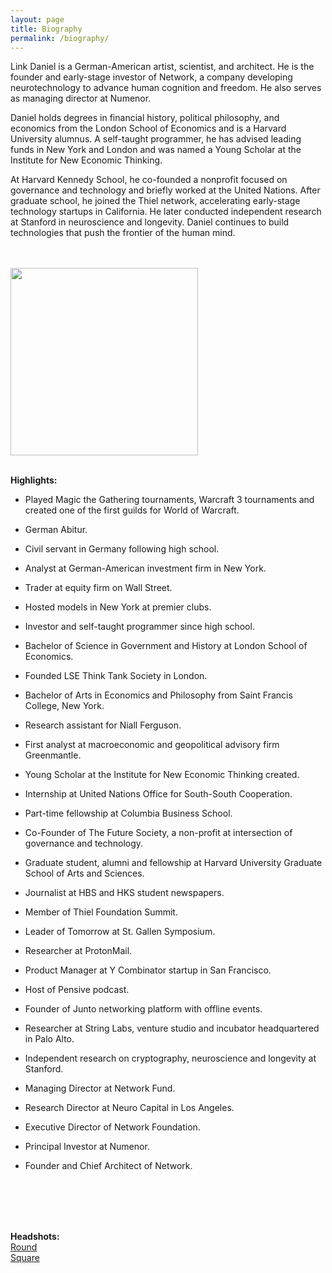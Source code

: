 ```yaml
---
layout: page
title: Biography
permalink: /biography/
---
```


Link Daniel is a German-American artist, scientist, and architect. He is the founder and early-stage investor of Network, a company developing neurotechnology to advance human cognition and freedom. He also serves as managing director at Numenor.

Daniel holds degrees in financial history, political philosophy, and economics from the London School of Economics and is a Harvard University alumnus. A self-taught programmer, he has advised leading funds in New York and London and was named a Young Scholar at the Institute for New Economic Thinking.

At Harvard Kennedy School, he co-founded a nonprofit focused on governance and technology and briefly worked at the United Nations. After graduate school, he joined the Thiel network, accelerating early-stage technology startups in California. He later conducted independent research at Stanford in neuroscience and longevity. Daniel continues to build technologies that push the frontier of the human mind.

<br>
<br>

<img src="/media/linkdaniel-square.jpg" width="300" height="300"  />

<br>
<br>

<b>Highlights:</b>

- Played Magic the Gathering tournaments, Warcraft 3 tournaments and created one of the first guilds for World of Warcraft.

- German Abitur.

- Civil servant in Germany following high school.

- Analyst at German-American investment firm in New York.

- Trader at equity firm on Wall Street.

- Hosted models in New York at premier clubs.

- Investor and self-taught programmer since high school.

- Bachelor of Science in Government and History at London School of Economics.

- Founded LSE Think Tank Society in London.

- Bachelor of Arts in Economics and Philosophy from Saint Francis College, New York.

- Research assistant for Niall Ferguson.

- First analyst at macroeconomic and geopolitical advisory firm Greenmantle.

- Young Scholar at the Institute for New Economic Thinking created.

- Internship at United Nations Office for South-South Cooperation.

- Part-time fellowship at Columbia Business School.

- Co-Founder of The Future Society, a non-profit at intersection of governance and technology.

- Graduate student, alumni and fellowship at Harvard University Graduate School of Arts and Sciences.

- Journalist at HBS and HKS student newspapers.

- Member of Thiel Foundation Summit.

- Leader of Tomorrow at St. Gallen Symposium.

- Researcher at ProtonMail.

- Product Manager at Y Combinator startup in San Francisco.

- Host of Pensive podcast.
  
- Founder of Junto networking platform with offline events.

- Researcher at String Labs, venture studio and incubator headquartered in Palo Alto.

- Independent research on cryptography, neuroscience and longevity at Stanford.

- Managing Director at Network Fund.

- Research Director at Neuro Capital in Los Angeles.

- Executive Director of Network Foundation.

- Principal Investor at Numenor.

- Founder and Chief Architect of Network.

<br>
<br>
<br>
<br>

**Headshots:**
<br>
<a href="https://github.com/linkdniel/link.github.io/blob/main/media/linkdaniel-round.png?raw=true">Round</a>
<br>
<a href="https://github.com/linkdniel/link.github.io/blob/main/media/linkdaniel-square.jpg?raw=true">Square</a>
